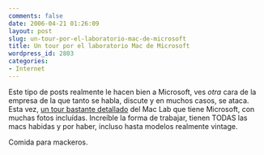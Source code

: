 ```yaml
---
comments: false
date: 2006-04-21 01:26:09
layout: post
slug: un-tour-por-el-laboratorio-mac-de-microsoft
title: Un tour por el laboratorio Mac de Microsoft
wordpress_id: 2803
categories:
- Internet
---
```


Este tipo de posts realmente le hacen bien a Microsoft, ves _otra_ cara de la empresa de la que tanto se habla, discute y en muchos casos, se ataca. Esta vez, [un tour bastante detallado](http://davidweiss.blogspot.com/2006/04/tour-of-microsofts-mac-lab.html) del Mac Lab que tiene Microsoft, con muchas fotos incluídas. Increíble la forma de trabajar, tienen TODAS las macs habidas y por haber, incluso hasta modelos realmente vintage.





Comida para mackeros.
